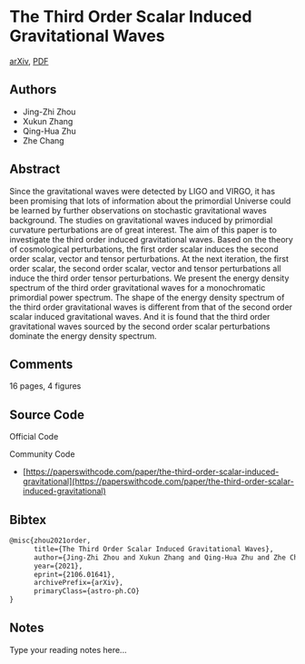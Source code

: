 
# The Third Order Scalar Induced Gravitational Waves

[arXiv](https://arxiv.org/abs/2106.01641), [PDF](https://arxiv.org/pdf/2106.01641.pdf)

## Authors

- Jing-Zhi Zhou
- Xukun Zhang
- Qing-Hua Zhu
- Zhe Chang

## Abstract

Since the gravitational waves were detected by LIGO and VIRGO, it has been promising that lots of information about the primordial Universe could be learned by further observations on stochastic gravitational waves background. The studies on gravitational waves induced by primordial curvature perturbations are of great interest. The aim of this paper is to investigate the third order induced gravitational waves. Based on the theory of cosmological perturbations, the first order scalar induces the second order scalar, vector and tensor perturbations. At the next iteration, the first order scalar, the second order scalar, vector and tensor perturbations all induce the third order tensor perturbations. We present the energy density spectrum of the third order gravitational waves for a monochromatic primordial power spectrum. The shape of the energy density spectrum of the third order gravitational waves is different from that of the second order scalar induced gravitational waves. And it is found that the third order gravitational waves sourced by the second order scalar perturbations dominate the energy density spectrum.

## Comments

16 pages, 4 figures

## Source Code

Official Code



Community Code

- [https://paperswithcode.com/paper/the-third-order-scalar-induced-gravitational](https://paperswithcode.com/paper/the-third-order-scalar-induced-gravitational)

## Bibtex

```tex
@misc{zhou2021order,
      title={The Third Order Scalar Induced Gravitational Waves}, 
      author={Jing-Zhi Zhou and Xukun Zhang and Qing-Hua Zhu and Zhe Chang},
      year={2021},
      eprint={2106.01641},
      archivePrefix={arXiv},
      primaryClass={astro-ph.CO}
}
```

## Notes

Type your reading notes here...

